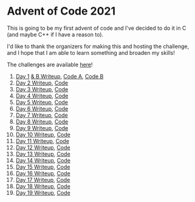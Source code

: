 # Advent of Code 2021

This is going to be my first advent of code and I've decided to do it in C (and maybe C++ if I have a reason to).

I'd like to thank the organizers for making this and hosting the challenge, and I hope that I am able to learn something and broaden my skills!

The challenges are available [here](https://adventofcode.com/2021/)!

01. [Day 1](./Day%201%20A/README.md) [& B Writeup](./Day%201%20B/README.md), [Code A](./Day%201%20A/day1A.c), [Code B](./Day%201%20B/day1B.c)
02. [Day 2 Writeup](./Day%202/README.md), [Code](./Day%202/day2.c)
03. [Day 3 Writeup](./Day%203/README.md), [Code](./Day%203/day3.c)
04. [Day 4 Writeup](./Day%204/README.md), [Code](./Day%204/day4.c)
05. [Day 5 Writeup](./Day%205/README.md), [Code](./Day%205/day5.c)
06. [Day 6 Writeup](./Day%206/README.md), [Code](./Day%206/day6.c)
07. [Day 7 Writeup](./Day%207/README.md), [Code](./Day%207/day7.c)
08. [Day 8 Writeup](./Day%208/README.md), [Code](./Day%208/day8.c)
09. [Day 9 Writeup](./Day%209/README.md), [Code](./Day%209/day9.c)
10. [Day 10 Writeup](./Day%2010/README.md), [Code](./Day%2010/day10.c)
11. [Day 11 Writeup](./Day%2011/README.md), [Code](./Day%2011/day11.c)
12. [Day 12 Writeup](./Day%2012/README.md), [Code](./Day%2012/day12.c)
13. [Day 13 Writeup](./Day%2013/README.md), [Code](./Day%2013/day13.c)
14. [Day 14 Writeup](./Day%2014/README.md), [Code](./Day%2014/day14.c)
15. [Day 15 Writeup](./Day%2015/README.md), [Code](./Day%2015/day15.c)
16. [Day 16 Writeup](./Day%2016/README.md), [Code](./Day%2016/day16.c)
17. [Day 17 Writeup](./Day%2017/README.md), [Code](./Day%2017/day17.c)
18. [Day 18 Writeup](./Day%2018/README.md), [Code](./Day%2018/day18.c)
18. [Day 19 Writeup](./Day%2019/README.md), [Code](./Day%2019/day19.c)
